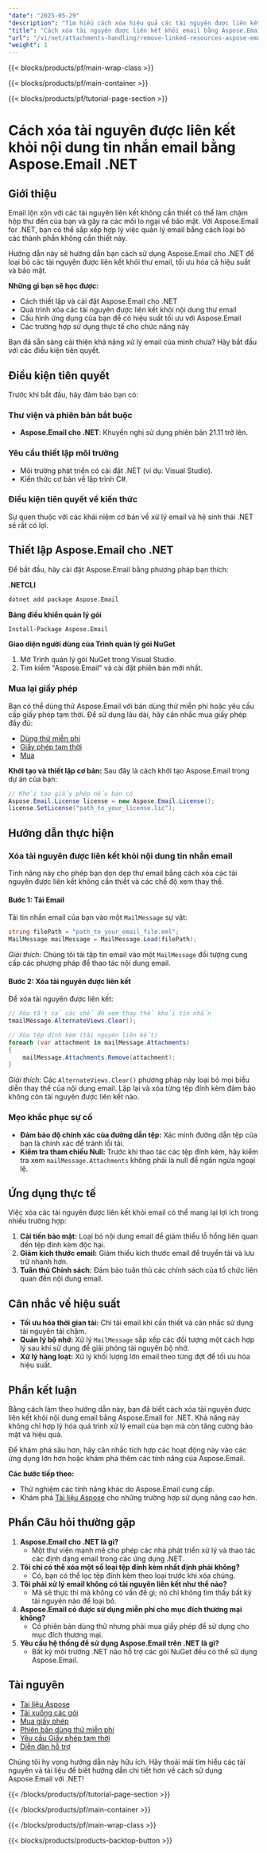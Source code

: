```yaml
---
"date": "2025-05-29"
"description": "Tìm hiểu cách xóa hiệu quả các tài nguyên được liên kết khỏi tin nhắn email bằng Aspose.Email cho .NET. Nâng cao hiệu quả xử lý email, bảo mật và lưu trữ."
"title": "Cách xóa tài nguyên được liên kết khỏi email bằng Aspose.Email .NET"
"url": "/vi/net/attachments-handling/remove-linked-resources-aspose-email-net/"
"weight": 1
---
```


{{< blocks/products/pf/main-wrap-class >}}

{{< blocks/products/pf/main-container >}}

{{< blocks/products/pf/tutorial-page-section >}}
# Cách xóa tài nguyên được liên kết khỏi nội dung tin nhắn email bằng Aspose.Email .NET

## Giới thiệu

Email lộn xộn với các tài nguyên liên kết không cần thiết có thể làm chậm hộp thư đến của bạn và gây ra các mối lo ngại về bảo mật. Với Aspose.Email for .NET, bạn có thể sắp xếp hợp lý việc quản lý email bằng cách loại bỏ các thành phần không cần thiết này.

Hướng dẫn này sẽ hướng dẫn bạn cách sử dụng Aspose.Email cho .NET để loại bỏ các tài nguyên được liên kết khỏi thư email, tối ưu hóa cả hiệu suất và bảo mật.

**Những gì bạn sẽ học được:**
- Cách thiết lập và cài đặt Aspose.Email cho .NET
- Quá trình xóa các tài nguyên được liên kết khỏi nội dung thư email
- Cấu hình ứng dụng của bạn để có hiệu suất tối ưu với Aspose.Email
- Các trường hợp sử dụng thực tế cho chức năng này

Bạn đã sẵn sàng cải thiện khả năng xử lý email của mình chưa? Hãy bắt đầu với các điều kiện tiên quyết.

## Điều kiện tiên quyết

Trước khi bắt đầu, hãy đảm bảo bạn có:

### Thư viện và phiên bản bắt buộc
- **Aspose.Email cho .NET**: Khuyến nghị sử dụng phiên bản 21.11 trở lên.
  

### Yêu cầu thiết lập môi trường
- Môi trường phát triển có cài đặt .NET (ví dụ: Visual Studio).
- Kiến thức cơ bản về lập trình C#.

### Điều kiện tiên quyết về kiến thức
Sự quen thuộc với các khái niệm cơ bản về xử lý email và hệ sinh thái .NET sẽ rất có lợi.

## Thiết lập Aspose.Email cho .NET

Để bắt đầu, hãy cài đặt Aspose.Email bằng phương pháp bạn thích:

**.NETCLI**
```bash
dotnet add package Aspose.Email
```

**Bảng điều khiển quản lý gói**
```bash
Install-Package Aspose.Email
```

**Giao diện người dùng của Trình quản lý gói NuGet**
1. Mở Trình quản lý gói NuGet trong Visual Studio.
2. Tìm kiếm "Aspose.Email" và cài đặt phiên bản mới nhất.

### Mua lại giấy phép
Bạn có thể dùng thử Aspose.Email với bản dùng thử miễn phí hoặc yêu cầu cấp giấy phép tạm thời. Để sử dụng lâu dài, hãy cân nhắc mua giấy phép đầy đủ:
- [Dùng thử miễn phí](https://releases.aspose.com/email/net/)
- [Giấy phép tạm thời](https://purchase.aspose.com/temporary-license/)
- [Mua](https://purchase.aspose.com/buy)

**Khởi tạo và thiết lập cơ bản:**
Sau đây là cách khởi tạo Aspose.Email trong dự án của bạn:
```csharp
// Khởi tạo giấy phép nếu bạn có
Aspose.Email.License license = new Aspose.Email.License();
license.SetLicense("path_to_your_license.lic");
```

## Hướng dẫn thực hiện

### Xóa tài nguyên được liên kết khỏi nội dung tin nhắn email
Tính năng này cho phép bạn dọn dẹp thư email bằng cách xóa các tài nguyên được liên kết không cần thiết và các chế độ xem thay thế.

#### Bước 1: Tải Email
Tải tin nhắn email của bạn vào một `MailMessage` sự vật:
```csharp
string filePath = "path_to_your_email_file.eml";
MailMessage mailMessage = MailMessage.Load(filePath);
```
*Giải thích:* Chúng tôi tải tập tin email vào một `MailMessage` đối tượng cung cấp các phương pháp để thao tác nội dung email.

#### Bước 2: Xóa tài nguyên được liên kết
Để xóa tài nguyên được liên kết:
```csharp
// Xóa tất cả các chế độ xem thay thế khỏi tin nhắn
tmailMessage.AlternateViews.Clear();

// Xóa tệp đính kèm (tài nguyên liên kết)
foreach (var attachment in mailMessage.Attachments)
{
    mailMessage.Attachments.Remove(attachment);
}
```
*Giải thích:* Các `AlternateViews.Clear()` phương pháp này loại bỏ mọi biểu diễn thay thế của nội dung email. Lặp lại và xóa từng tệp đính kèm đảm bảo không còn tài nguyên được liên kết nào.

### Mẹo khắc phục sự cố
- **Đảm bảo độ chính xác của đường dẫn tệp:** Xác minh đường dẫn tệp của bạn là chính xác để tránh lỗi tải.
- **Kiểm tra tham chiếu Null:** Trước khi thao tác các tệp đính kèm, hãy kiểm tra xem `mailMessage.Attachments` không phải là null để ngăn ngừa ngoại lệ.

## Ứng dụng thực tế
Việc xóa các tài nguyên được liên kết khỏi email có thể mang lại lợi ích trong nhiều trường hợp:
1. **Cải tiến bảo mật:** Loại bỏ nội dung email để giảm thiểu lỗ hổng liên quan đến tệp đính kèm độc hại.
2. **Giảm kích thước email:** Giảm thiểu kích thước email để truyền tải và lưu trữ nhanh hơn.
3. **Tuân thủ Chính sách:** Đảm bảo tuân thủ các chính sách của tổ chức liên quan đến nội dung email.

## Cân nhắc về hiệu suất
- **Tối ưu hóa thời gian tải:** Chỉ tải email khi cần thiết và cân nhắc sử dụng tài nguyên tải chậm.
- **Quản lý bộ nhớ:** Xử lý `MailMessage` sắp xếp các đối tượng một cách hợp lý sau khi sử dụng để giải phóng tài nguyên bộ nhớ.
- **Xử lý hàng loạt:** Xử lý khối lượng lớn email theo từng đợt để tối ưu hóa hiệu suất.

## Phần kết luận
Bằng cách làm theo hướng dẫn này, bạn đã biết cách xóa tài nguyên được liên kết khỏi nội dung email bằng Aspose.Email for .NET. Khả năng này không chỉ hợp lý hóa quá trình xử lý email của bạn mà còn tăng cường bảo mật và hiệu quả.

Để khám phá sâu hơn, hãy cân nhắc tích hợp các hoạt động này vào các ứng dụng lớn hơn hoặc khám phá thêm các tính năng của Aspose.Email.

**Các bước tiếp theo:**
- Thử nghiệm các tính năng khác do Aspose.Email cung cấp.
- Khám phá [Tài liệu Aspose](https://reference.aspose.com/email/net/) cho những trường hợp sử dụng nâng cao hơn.

## Phần Câu hỏi thường gặp
1. **Aspose.Email cho .NET là gì?**
   - Một thư viện mạnh mẽ cho phép các nhà phát triển xử lý và thao tác các định dạng email trong các ứng dụng .NET.
2. **Tôi chỉ có thể xóa một số loại tệp đính kèm nhất định phải không?**
   - Có, bạn có thể lọc tệp đính kèm theo loại trước khi xóa chúng.
3. **Tôi phải xử lý email không có tài nguyên liên kết như thế nào?**
   - Mã sẽ thực thi mà không có vấn đề gì; nó chỉ không tìm thấy bất kỳ tài nguyên nào để loại bỏ.
4. **Aspose.Email có được sử dụng miễn phí cho mục đích thương mại không?**
   - Có phiên bản dùng thử nhưng phải mua giấy phép để sử dụng cho mục đích thương mại.
5. **Yêu cầu hệ thống để sử dụng Aspose.Email trên .NET là gì?**
   - Bất kỳ môi trường .NET nào hỗ trợ các gói NuGet đều có thể sử dụng Aspose.Email.

## Tài nguyên
- [Tài liệu Aspose](https://reference.aspose.com/email/net/)
- [Tải xuống các gói](https://releases.aspose.com/email/net/)
- [Mua giấy phép](https://purchase.aspose.com/buy)
- [Phiên bản dùng thử miễn phí](https://releases.aspose.com/email/net/)
- [Yêu cầu Giấy phép tạm thời](https://purchase.aspose.com/temporary-license/)
- [Diễn đàn hỗ trợ](https://forum.aspose.com/c/email/10)

Chúng tôi hy vọng hướng dẫn này hữu ích. Hãy thoải mái tìm hiểu các tài nguyên và tài liệu để biết hướng dẫn chi tiết hơn về cách sử dụng Aspose.Email với .NET!

{{< /blocks/products/pf/tutorial-page-section >}}

{{< /blocks/products/pf/main-container >}}

{{< /blocks/products/pf/main-wrap-class >}}

{{< blocks/products/products-backtop-button >}}